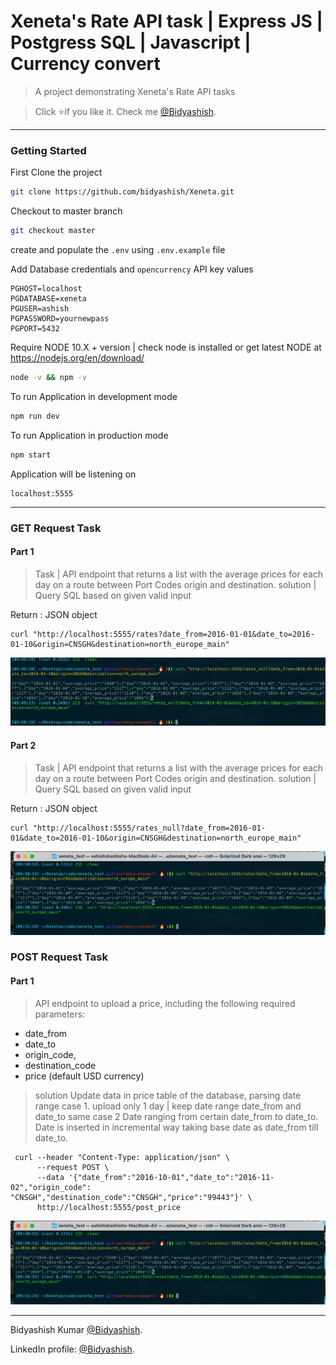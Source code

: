 # Xeneta's Rate API task | Express JS | Postgress SQL | Javascript | Currency convert
> A project demonstrating Xeneta's Rate API tasks

> Click :star:if you like it. Check me [@Bidyashish](https://www.bidyashish.com).


---

### Getting Started 

First Clone the project
```bash
git clone https://github.com/bidyashish/Xeneta.git
```

Checkout to master branch 
```bash
git checkout master
```
create and populate the `.env` using `.env.example` file

Add Database credentials and `opencurrency` API key values
```
PGHOST=localhost
PGDATABASE=xeneta	 
PGUSER=ashish	 
PGPASSWORD=yournewpass
PGPORT=5432
```

Require NODE 10.X + version | check node is installed or get latest NODE at https://nodejs.org/en/download/
```bash
node -v && npm -v
```

To run Application in development mode
```bash
npm run dev
```

To run Application in production mode
```bash
npm start
```

Application will be listening on 
```
localhost:5555
```

---
### GET Request Task
#### Part 1
> Task | API endpoint that returns a list with the average prices for each day on a route between Port Codes origin and destination.
> solution | Query SQL based on given valid input

Return : JSON object

```
curl "http://localhost:5555/rates?date_from=2016-01-01&date_to=2016-01-10&origin=CNSGH&destination=north_europe_main"

```

![alt text](https://github.com/bidyashish/Xeneta/blob/currency-convert/screenshots/1.png?raw=true)

#### Part 2
> Task | API endpoint that returns a list with the average prices for each day on a route between Port Codes origin and destination.
> solution | Query SQL based on given valid input

Return : JSON object

```
curl "http://localhost:5555/rates_null?date_from=2016-01-01&date_to=2016-01-10&origin=CNSGH&destination=north_europe_main"

```


![alt text](https://github.com/bidyashish/Xeneta/blob/currency-convert/screenshots/2.png?raw=true)

### POST Request Task

#### Part 1
> API endpoint to upload a price, including the following required parameters:

* date_from
* date_to
* origin_code,
* destination_code
* price (default USD currency)

> solution 
Update data in price table of the database, parsing  date range 
case 1. upload only 1 day | keep date range date_from  and date_to same
case 2  Date ranging from certain date_from to date_to. Date is inserted in incremental way taking base date as date_from  till date_to.

```
 curl --header "Content-Type: application/json" \
      --request POST \
      --data '{"date_from":"2016-10-01","date_to":"2016-11-02","origin_code": "CNSGH","destination_code":"CNSGH","price":"99443"}' \
      http://localhost:5555/post_price

```


![alt text](https://github.com/bidyashish/Xeneta/blob/currency-convert/screenshots/2.png?raw=true)



---
Bidyashish Kumar [@Bidyashish](https://www.bidyashish.com).

LinkedIn profile: [@Bidyashish](https://www.linkedin.com/in/bidyashish/).